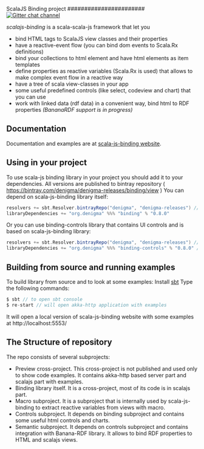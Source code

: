 ScalaJS Binding project
#######################
[![Gitter chat channel](https://badges.gitter.im/Join%20Chat.svg)](https://gitter.im/denigma/denigma-libs?utm_source=badge&utm_medium=badge&utm_campaign=pr-badge)

*scalajs-binding* is a scala-scala-js framework that let you

* bind HTML tags to ScalaJS view classes and their properties
* have a reactive-event flow (you can bind dom events to Scala.Rx definitions)
* bind your collections to html element and have html elements as item templates
* define properties as reactive variables (Scala.Rx is used) that allows to make complex event flow in a reactive way
* have a tree of scala view-classes in your app
* some useful predefined controls (like select, codeview and chart) that you can use
* work with linked data (rdf data) in a convenient way, bind html to RDF properties *(BananaRDF support is in progress)*

Documentation
-------------

Documentation and examples are at [scala-js-binding website](http://scala-js-binding.com).

Using in your project
----------------------

To use scala-js binding library in your project you should add it to your dependencies. 
All versions are published to bintray repository ( https://bintray.com/denigma/denigma-releases/binding/view )
You can depend on scala-js-binding library itself:
```scala
resolvers += sbt.Resolver.bintrayRepo("denigma", "denigma-releases") //add resolver
libraryDependencies += "org.denigma" %%% "binding" % "0.8.0"
```
Or you can use binding-controls library that contains UI controls and is based on scala-js-binding library:
```scala
resolvers += sbt.Resolver.bintrayRepo("denigma", "denigma-releases") //add resolver
libraryDependencies += "org.denigma" %%% "binding-controls" % "0.8.0" // to depend on html controls that are based on scala-js-binding lib
```


Building from source and running examples
-----------------------------------------

To build library from source and to look at some examples:
Install [sbt](http://www.scala-sbt.org/)
Type the following commands:
```scala
$ sbt // to open sbt console
$ re-start // will open akka-http application with examples
```          
It will open a local version of scala-js-binding website with some examples at http://localhost:5553/


The Structure of repository
---------------------------
The repo consists of several subprojects:

* Preview cross-project. This cross-project is not published and used only to show code examples. It contains akka-http based server part and scalajs part with examples.
* Binding library itself. It is a cross-project, most of its code is in scalajs part.
* Macro subproject. It is a subproject that is internally used by scala-js-binding to extract reactive variables from views with macro.
* Controls subproject. It depends on binding subproject and contains some useful html controls and charts.
* Semantic subproject. It depends on controls subproject and contains integration with Banana-RDF library. It allows to bind RDF properties to HTML and scalajs views.